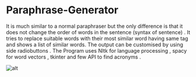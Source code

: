 # Paraphrase-Generator
It is much similar to a normal paraphraser but the only difference is that it does not change the order of words
in the sentence (syntax of sentence) . It tries to replace suitable words with their most similar word having same 
tag and shows a list of similar words. The output can be customised by using side radiobuttons .
The Program uses Nltk for language processing , spacy for word vectors , tkinter and few API to find acronyms .

![alt](https://github.com/Joe-Sin7h/Paraphrase-Generator/blob/master/.img/Capture.JPG?raw=true)
